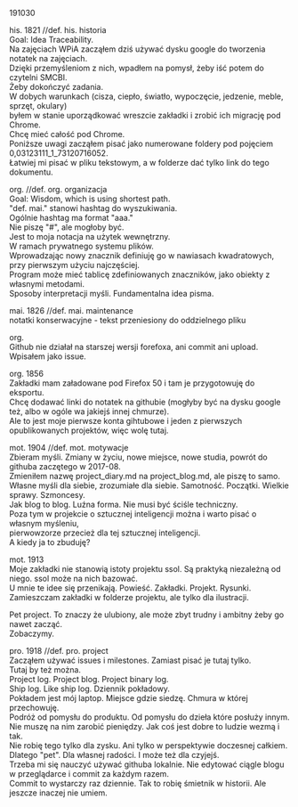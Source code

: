 191030  
  
his. 1821      //def. his. historia  
Goal: Idea Traceability.    
Na zajęciach WPiA zacząłem dziś używać dysku google do tworzenia notatek na zajęciach.  
Dzięki przemyśleniom z nich, wpadłem na pomysł, żeby iść potem do czytelni SMCBI.  
Żeby dokończyć zadania.   
W dobych warunkach (cisza, ciepło, światło, wypoczęcie, jedzenie, meble, sprzęt, okulary)  
byłem w stanie uporządkować wreszcie zakładki i zrobić ich migrację pod Chrome.  
Chcę mieć całość pod Chrome.  
Poniższe uwagi zacząłem pisać jako numerowane foldery pod pojęciem 0,03123111_1_73120716052.  
Łatwiej mi pisać w pliku tekstowym, a w folderze dać tylko link do tego dokumentu.  
  
org.        //def. org. organizacja  
Goal: Wisdom, which is using shortest path.  
"def. mai." stanowi hashtag do wyszukiwania.   
Ogólnie hashtag ma format "aaa."   
Nie piszę "#", ale mogłoby być.   
Jest to moja notacja na użytek wewnętrzny.   
W ramach prywatnego systemu plików.  
Wprowadzając nowy znacznik definiuję go w nawiasach kwadratowych, przy pierwszym użyciu najczęściej.  
Program może mieć tablicę zdefiniowanych znaczników, jako obiekty z własnymi metodami.  
Sposoby interpretacji myśli. Fundamentalna idea pisma.  
  
mai. 1826    //def. mai. maintenance    
notatki konserwacyjne  - tekst przeniesiony do oddzielnego pliku

org.  
Github nie działał na starszej wersji forefoxa, ani commit ani upload.    
Wpisałem jako issue.      

org. 1856  
Zakładki mam załadowane pod Firefox 50 i tam je przygotowuję do eksportu.  
Chcę dodawać linki do notatek na githubie (mogłyby być na dysku google też, albo w ogóle wa jakiejś innej chmurze).  
Ale to jest moje pierwsze konta gihtubowe i jeden z pierwszych opublikowanych projektów, więc wolę tutaj.  

mot. 1904  //def. mot. motywacje  
Zbieram myśli. Zmiany w życiu, nowe miejsce, nowe studia, powrót do githuba zaczętego w 2017-08.  
Zmieniłem nazwę project_diary.md na project_blog.md, ale piszę to samo.  
Własne myśli dla siebie, zrozumiałe dla siebie. Samotność. Początki. Wielkie sprawy. Szmoncesy.  
Jak blog to blog. Luźna forma. Nie musi być ściśle techniczny.  
Poza tym w projekcie o sztucznej inteligencji można i warto pisać o własnym myśleniu,  
pierwowzorze przecież dla tej sztucznej inteligencji.  
A kiedy ja to zbuduję?     

mot. 1913  
Moje zakładki nie stanowią istoty projektu ssol. Są praktyką niezależną od niego. ssol może na nich bazować.   
U mnie te idee się przenikają. Powieść. Zakładki. Projekt. Rysunki.    
Zamieszczam zakładki w folderze projektu, ale tylko dla ilustracji.    

Pet project. To znaczy że ulubiony, ale może zbyt trudny i ambitny żeby go nawet zacząć.  
Zobaczymy.   

pro. 1918 //def. pro. project  
Zacząłem używać issues i milestones. Zamiast pisać je tutaj tylko.  
Tutaj by też można.   
Project log. Project blog. Project binary log.  
Ship log. Like ship log. Dziennik pokładowy.   
Pokładem jest mój laptop. Miejsce gdzie siedzę. Chmura w której przechowuję.   
Podróż od pomysłu do produktu. Od pomysłu do dzieła które posłuży innym.  
Nie muszę na nim zarobić pieniędzy. Jak coś jest dobre to ludzie wezmą i tak.  
Nie robię tego tylko dla zysku. Ani tylko w perspektywie doczesnej całkiem.   
Dlatego "pet". Dla własnej radości. I może też dla czyjejś.  
Trzeba mi się nauczyć używać githuba lokalnie. Nie edytować ciągle blogu w przeglądarce i commit za każdym razem.  
Commit to wystarczy raz dziennie. Tak to robię śmietnik w historii. Ale jeszcze inaczej nie umiem.  




